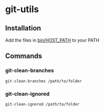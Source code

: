 # git-utils

## Installation

Add the files in [bin/HOST_PATH](bin/HOST_PATH) to your PATH

## Commands

### git-clean-branches

```shell
git-clean-branches /path/to/folder
```

### git-clean-ignored

```shell
git-clean-ignored /path/to/folder
```
